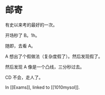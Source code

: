 # 邮寄

有史以来考的最好的一次。

开场秒了 B。1h。

随即，去看 A。

A 想出了个假做法（复杂度假了）。然后发现假了。

然后发现 A 像是一个凸线，三分秒过去。

CD 不会，走人了。

In [[Exams]], linked to [[1010mysol]].